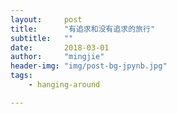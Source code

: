 ```yaml
---
layout:     post
title:      "有追求和没有追求的旅行"
subtitle:   ""
date:       2018-03-01
author:     "mingjie"
header-img: "img/post-bg-jpynb.jpg"
tags:
    - hanging-around

---
```

